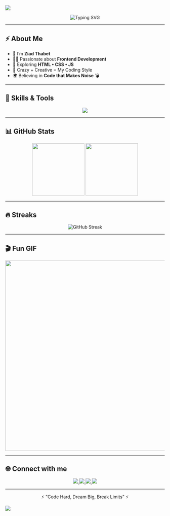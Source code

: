 <!-- ========== HEADER موجة فوق ========== -->
<img src="https://capsule-render.vercel.app/api?type=waving&color=0:ff0000,100:000000&height=140&section=header&text=🔥+Ziad+Thabet+🔥&fontSize=45&fontColor=ffffff&fontAlignY=35"/>

<!-- ========== Typing Animation ========== -->
<p align="center">
  <img src="https://readme-typing-svg.herokuapp.com?font=Fira+Code&weight=600&size=30&pause=1000&color=FF0000&center=true&vCenter=true&width=700&lines=💥+Welcome+to+my+World+💥;🚀+Programmer+is+Coming+🚀;🔥+Frontend+Developer+🔥;⚔️+No+Limits+Just+Code+⚔️" alt="Typing SVG" />
</p>

---

## ⚡ About Me
- 🎯 I’m **Ziad Thabet**  
- 🧑‍💻 Passionate about **Frontend Development**  
- 🚀 Exploring **HTML • CSS • JS**  
- 🤯 Crazy + Creative = My Coding Style  
- 🌍 Believing in **Code that Makes Noise** 💣  

---

## 🚀 Skills & Tools
<p align="center">
  <img src="https://skillicons.dev/icons?i=html,css,js,git,github,vscode,figma,react" />
</p>

---

## 📊 GitHub Stats
<p align="center">
  <img src="https://github-readme-stats.vercel.app/api?username=ZiadThabet308&show_icons=true&theme=radical&bg_color=0,000000,330000&title_color=ff0000&icon_color=ff0000" height="165" />
  <img src="https://github-readme-stats.vercel.app/api/top-langs/?username=ZiadThabet308&layout=compact&theme=radical&bg_color=0,330000,000000&title_color=ff0000" height="165" />
</p>

---

## 🔥 Streaks
<p align="center">
  <img src="https://streak-stats.demolab.com?user=ZiadThabet308&theme=highcontrast&fire=ff0000&ring=ff0000&currStreakLabel=ffffff&sideNums=ff0000" alt="GitHub Streak" />
</p>

---

## 🎬 Fun GIF
<p align="center">
  <img src="https://media.giphy.com/media/lP8xu5t2DLGG045H8F/giphy.gif" width="600" />
</p>

---

## 🌐 Connect with me
<p align="center">
  <a href="https://github.com/ZiadThabet308">
    <img src="https://img.shields.io/badge/GitHub-000000?style=for-the-badge&logo=github&logoColor=white"/>
  </a>
  <a href="#">
    <img src="https://img.shields.io/badge/Portfolio-ff0000?style=for-the-badge&logo=react&logoColor=white"/>
  </a>
  <a href="#">
    <img src="https://img.shields.io/badge/Facebook-1877F2?style=for-the-badge&logo=facebook&logoColor=white"/>
  </a>
  <a href="#">
    <img src="https://img.shields.io/badge/Discord-7289DA?style=for-the-badge&logo=discord&logoColor=white"/>
  </a>
</p>

---

<p align="center">⚡ "Code Hard, Dream Big, Break Limits" ⚡</p>

<!-- ========== FOOTER موجة تحت ========== -->
<img src="https://capsule-render.vercel.app/api?type=waving&color=0:000000,100:ff0000&height=140&section=footer"/>
